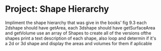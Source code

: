 # Project: Shape Hierarchy
Impliment the shape hierarchy that was give in the books' fig 9.3
each 2dshape should have getArea, each 3dshape should have getSurfaceArea and getVolume
use an array of Shapes to create all of the versions ofthe shapes
print a text description of each shape, also
loop and determin if it's a 2d or 3d shape and display the areas and volumes for them if aplicable
